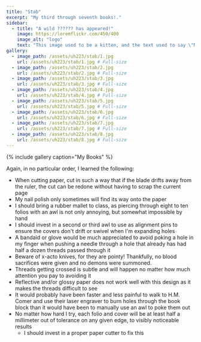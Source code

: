 ```yaml
---
title: "Stab"
excerpt: "My third through seventh books!."
sidebar:
  - title: "A wild ?????? has appeared!"
    image: https://loremflickr.com/450/400
    image_alt: "logo"
    text: "This image used to be a kitten, and the text used to say \"Meow\", but then the kitten-generator broke. The image still might be a kitten, but it's no longer a guarantee."
gallery:
  - image_path: /assets/uh223/stab/1.jpg
    url: /assets/uh223/stab/1.jpg # Full-size
  - image_path: /assets/uh223/stab/2.jpg
    url: /assets/uh223/stab/2.jpg # Full-size
  - image_path: /assets/uh223/stab/3.jpg
    url: /assets/uh223/stab/3.jpg # Full-size
  - image_path: /assets/uh223/stab/4.jpg
    url: /assets/uh223/stab/4.jpg # Full-size
  - image_path: /assets/uh223/stab/5.jpg
    url: /assets/uh223/stab/5.jpg # Full-size
  - image_path: /assets/uh223/stab/6.jpg
    url: /assets/uh223/stab/6.jpg # Full-size
  - image_path: /assets/uh223/stab/7.jpg
    url: /assets/uh223/stab/7.jpg # Full-size
  - image_path: /assets/uh223/stab/8.jpg
    url: /assets/uh223/stab/8.jpg # Full-size
---
```


{% include gallery caption="My Books" %}

Again, in no particular order, I learned the following:

- When cutting paper, cut in such a way that if the blade drifts away from the ruler, the cut can be redone without having to scrap the current page
- My nail polish only sometimes will find its way onto the paper
- I should bring a rubber mallet to class, as piercing through eight to ten folios with an awl is not only annoying, but somewhat impossible by hand
- I should invest in a second or third awl to use as alignment pins to ensure the covers don't drift or swivel when I'm expanding holes
- A bandaid or glove would be much appreciated to avoid poking a hole in my finger when pushing a needle through a hole that already has had half a dozen threads passed through it
- Beware of x-acto knives, for they are pointy! Thankfully, no blood sacrifices were given and no demons were summoned.
- Threads getting crossed is subtle and will happen no matter how much attention you pay to avoiding it
- Reflective and/or glossy paper does not work well with this design as it makes the threads difficult to see
- It would probably have been faster and less painful to walk to H.M. Comer and use their laser engraver to burn holes through the book block than it would have been to manually use an awl to poke them out
- No matter how hard I try, each folio and cover will be at least half a millimeter out of tolerance on any given edge, to visibly noticeable results
  - I should invest in a proper paper cutter to fix this
